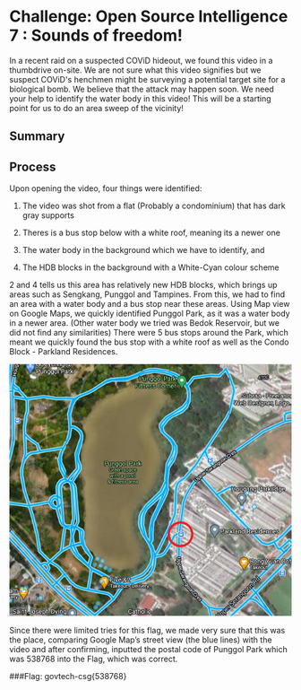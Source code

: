 # Challenge: Open Source Intelligence 7 : Sounds of freedom!
In a recent raid on a suspected COViD hideout, we found this video in a thumbdrive on-site. We are not sure what this video signifies but we suspect COViD's henchmen might be surveying a potential target site for a biological bomb. We believe that the attack may happen soon. We need your help to identify the water body in this video! This will be a starting point for us to do an area sweep of the vicinity!

## Summary

## Process

Upon opening the video, four things were identified:

1) The video was shot from a flat (Probably a condominium) that has dark gray supports

2) Theres is a bus stop below with a white roof, meaning its a newer one

3) The water body in the background which we have to identify, and

4) The HDB blocks in the background with a White-Cyan colour scheme

2 and 4 tells us this area has relatively new HDB blocks, which brings up areas such as Sengkang, Punggol and Tampines. From this, we had to find an area with a water body and a bus stop near these areas. Using Map view on Google Maps, we quickly identified Punggol Park, as it was a water body in a newer area. (Other water body we tried was Bedok Reservoir, but we did not find any similarities) There were 5 bus stops around the Park, which meant we quickly found the bus stop with a white roof as well as the Condo Block - Parkland Residences. 

![Punggol Park](https://github.com/BunchOfBytes/STF-2020/blob/main/OSINT/Punggol%20Park.png)

Since there were limited tries for this flag, we made very sure that this was the place, comparing Google Map’s street view (the blue lines) with the video and after confirming, inputted the postal code of Punggol Park which was 538768 into the Flag, which was correct.

###Flag: govtech-csg{538768}
